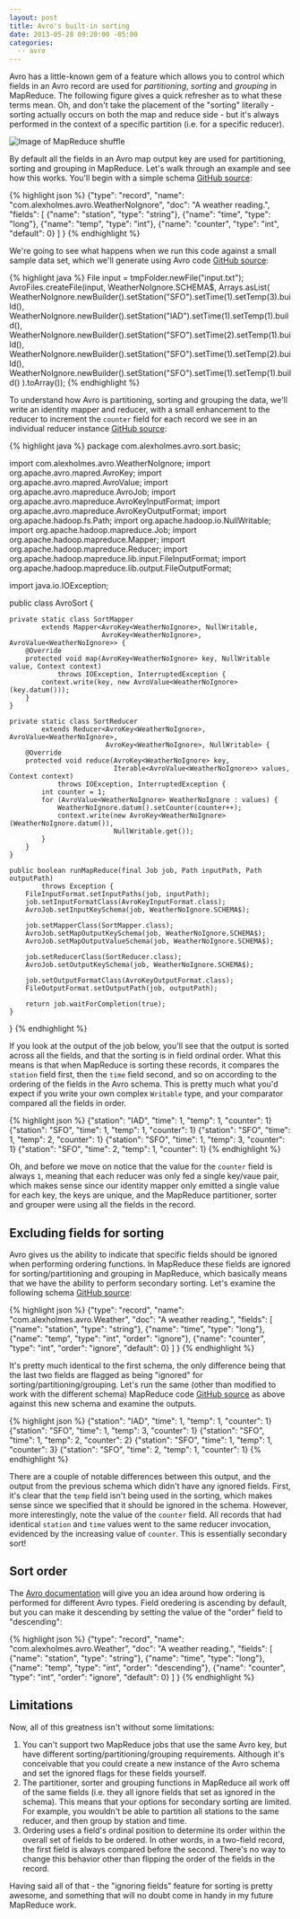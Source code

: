 ```yaml
---
layout: post
title: Avro's built-in sorting
date: 2013-05-28 09:20:00 -05:00
categories:
  -- avro
---
```


Avro has a little-known gem of a feature which allows you to control which fields in an Avro record are used for
_partitioning_, _sorting_ and _grouping_ in MapReduce. The following figure gives a quick refresher as to what these
terms mean.  Oh, and don't take the placement of the "sorting" literally - sorting actually occurs on both the map and
reduce side - but it's always performed in the context of a specific partition (i.e. for a specific reducer).

![Image of MapReduce shuffle](/images/mr-shuffle.png)

By default all the fields in an Avro map output key are used for partitioning, sorting and grouping in MapReduce.
Let's walk through an example and see how this works. You'll begin with a simple schema
[GitHub source](https://github.com/alexholmes/avro-sorting/blob/master/src/main/avro/weather-noignores.avsc):

{% highlight json %}
{"type": "record", "name": "com.alexholmes.avro.WeatherNoIgnore",
 "doc": "A weather reading.",
 "fields": [
     {"name": "station", "type": "string"},
     {"name": "time", "type": "long"},
     {"name": "temp", "type": "int"},
     {"name": "counter", "type": "int", "default": 0}
 ]
}
{% endhighlight %}

We're going to see what happens when we run this code against a small sample data set, which we'll generate using
Avro code [GitHub source](https://github.com/alexholmes/avro-sorting/blob/master/src/test/java/com/alexholmes/avro/sort/AbstractAvroTest.java):

{% highlight java %}
File input = tmpFolder.newFile("input.txt");
AvroFiles.createFile(input, WeatherNoIgnore.SCHEMA$, Arrays.asList(
    WeatherNoIgnore.newBuilder().setStation("SFO").setTime(1).setTemp(3).build(),
    WeatherNoIgnore.newBuilder().setStation("IAD").setTime(1).setTemp(1).build(),
    WeatherNoIgnore.newBuilder().setStation("SFO").setTime(2).setTemp(1).build(),
    WeatherNoIgnore.newBuilder().setStation("SFO").setTime(1).setTemp(2).build(),
    WeatherNoIgnore.newBuilder().setStation("SFO").setTime(1).setTemp(1).build()
).toArray());
{% endhighlight %}

To understand how Avro is partitioning, sorting and grouping the data, we'll write an identity mapper and reducer, with
a small enhancement to the reducer to increment the `counter` field for each record we see in an individual reducer
instance
[GitHub source](https://github.com/alexholmes/avro-sorting/blob/master/src/main/java/com/alexholmes/avro/sort/basic/AvroSortDefault.java):

{% highlight java %}
package com.alexholmes.avro.sort.basic;

import com.alexholmes.avro.WeatherNoIgnore;
import org.apache.avro.mapred.AvroKey;
import org.apache.avro.mapred.AvroValue;
import org.apache.avro.mapreduce.AvroJob;
import org.apache.avro.mapreduce.AvroKeyInputFormat;
import org.apache.avro.mapreduce.AvroKeyOutputFormat;
import org.apache.hadoop.fs.Path;
import org.apache.hadoop.io.NullWritable;
import org.apache.hadoop.mapreduce.Job;
import org.apache.hadoop.mapreduce.Mapper;
import org.apache.hadoop.mapreduce.Reducer;
import org.apache.hadoop.mapreduce.lib.input.FileInputFormat;
import org.apache.hadoop.mapreduce.lib.output.FileOutputFormat;

import java.io.IOException;

public class AvroSort {

    private static class SortMapper
            extends Mapper<AvroKey<WeatherNoIgnore>, NullWritable,
                           AvroKey<WeatherNoIgnore>, AvroValue<WeatherNoIgnore>> {
        @Override
        protected void map(AvroKey<WeatherNoIgnore> key, NullWritable value, Context context)
                throws IOException, InterruptedException {
            context.write(key, new AvroValue<WeatherNoIgnore>(key.datum()));
        }
    }

    private static class SortReducer
            extends Reducer<AvroKey<WeatherNoIgnore>, AvroValue<WeatherNoIgnore>,
                            AvroKey<WeatherNoIgnore>, NullWritable> {
        @Override
        protected void reduce(AvroKey<WeatherNoIgnore> key,
                              Iterable<AvroValue<WeatherNoIgnore>> values, Context context)
                throws IOException, InterruptedException {
            int counter = 1;
            for (AvroValue<WeatherNoIgnore> WeatherNoIgnore : values) {
                WeatherNoIgnore.datum().setCounter(counter++);
                context.write(new AvroKey<WeatherNoIgnore>(WeatherNoIgnore.datum()),
                              NullWritable.get());
            }
        }
    }

    public boolean runMapReduce(final Job job, Path inputPath, Path outputPath)
            throws Exception {
        FileInputFormat.setInputPaths(job, inputPath);
        job.setInputFormatClass(AvroKeyInputFormat.class);
        AvroJob.setInputKeySchema(job, WeatherNoIgnore.SCHEMA$);

        job.setMapperClass(SortMapper.class);
        AvroJob.setMapOutputKeySchema(job, WeatherNoIgnore.SCHEMA$);
        AvroJob.setMapOutputValueSchema(job, WeatherNoIgnore.SCHEMA$);

        job.setReducerClass(SortReducer.class);
        AvroJob.setOutputKeySchema(job, WeatherNoIgnore.SCHEMA$);

        job.setOutputFormatClass(AvroKeyOutputFormat.class);
        FileOutputFormat.setOutputPath(job, outputPath);

        return job.waitForCompletion(true);
    }
}
{% endhighlight %}

If you look at the output of the job below, you'll see that the output is sorted across all the fields, and that the sorting
is in field ordinal order.
What this means is that when MapReduce is sorting these records, it compares the `station` field first,
then the `time` field second, and so on according to the ordering of the fields in the Avro schema.
This is pretty much what you'd expect if you write your own complex
`Writable` type, and your comparator compared all the fields in order.

{% highlight json %}
{"station": "IAD", "time": 1, "temp": 1, "counter": 1}
{"station": "SFO", "time": 1, "temp": 1, "counter": 1}
{"station": "SFO", "time": 1, "temp": 2, "counter": 1}
{"station": "SFO", "time": 1, "temp": 3, "counter": 1}
{"station": "SFO", "time": 2, "temp": 1, "counter": 1}
{% endhighlight %}

Oh, and before we move on notice that the value for the `counter` field is always `1`, meaning that each reducer was
only fed a single key/vaue pair, which makes sense since our identity mapper only emitted a single value for each key,
the keys are unique, and the MapReduce partitioner, sorter and grouper were using all the fields in the record.

## Excluding fields for sorting

Avro gives us the ability to indicate that specific fields should be ignored when performing ordering functions.
In MapReduce these fields are ignored for sorting/partitioning and grouping in MapReduce, which
basically means that we have the ability to perform secondary sorting. Let's examine the following schema
[GitHub source](https://github.com/alexholmes/avro-sorting/blob/master/src/main/avro/weather.avsc):

{% highlight json %}
{"type": "record", "name": "com.alexholmes.avro.Weather",
 "doc": "A weather reading.",
 "fields": [
     {"name": "station", "type": "string"},
     {"name": "time", "type": "long"},
     {"name": "temp", "type": "int", "order": "ignore"},
     {"name": "counter", "type": "int", "order": "ignore", "default": 0}
 ]
}
{% endhighlight %}

It's pretty much identical to the first schema, the only difference being that the last two fields are flagged
as being "ignored" for sorting/partitioning/grouping. Let's run the same (other than modified to work with the
different schema) MapReduce code
[GitHub source](https://github.com/alexholmes/avro-sorting/blob/master/src/main/java/com/alexholmes/avro/sort/basic/AvroSortWithIgnores.java)
as above against this new
schema and examine the outputs.

{% highlight json %}
{"station": "IAD", "time": 1, "temp": 1, "counter": 1}
{"station": "SFO", "time": 1, "temp": 3, "counter": 1}
{"station": "SFO", "time": 1, "temp": 2, "counter": 2}
{"station": "SFO", "time": 1, "temp": 1, "counter": 3}
{"station": "SFO", "time": 2, "temp": 1, "counter": 1}
{% endhighlight %}

There are a couple of notable differences between this output, and the output from the previous schema which
didn't have any ignored fields. First, it's clear that the `temp` field isn't being used in the sorting,
which makes sense since we specified that it should be ignored in the schema. However, more interestingly, note the
value of the `counter` field. All records that had identical `station` and `time` values went to the same reducer
invocation, evidenced by the increasing value of `counter`. This is essentially secondary sort!

## Sort order

The [Avro documentation](http://avro.apache.org/docs/current/spec.html#order) will give you an idea around how
ordering is performed for different Avro types. Field oredering is ascending by default, but you can make it descending
by setting the value of the "order" field to "descending":

{% highlight json %}
{"type": "record", "name": "com.alexholmes.avro.Weather",
 "doc": "A weather reading.",
 "fields": [
     {"name": "station", "type": "string"},
     {"name": "time", "type": "long"},
     {"name": "temp", "type": "int", "order": "descending"},
     {"name": "counter", "type": "int", "order": "ignore", "default": 0}
 ]
}
{% endhighlight %}


## Limitations


Now, all of this greatness isn't without some limitations:

1. You can't support two MapReduce jobs that use the same Avro key, but have different sorting/partitioning/grouping requirements.
Although it's conceivable that you could create a new instance of the Avro schema and set the ignored flags for these fields yourself.
2. The partitioner, sorter and grouping functions in MapReduce all work off of the same fields (i.e. they all ignore
fields that set as ignored in the schema). This means that your options for secondary sorting are limited.
For example, you wouldn't be able to partition all stations to the same reducer, and then
group by station and time.
3. Ordering uses a field's ordinal position to determine its order within the overall set of fields to be ordered.
In other words, in a two-field record, the first field is always compared before the second. There's no way to change
this behavior other than flipping the order of the fields in the record.

Having said all of that - the "ignoring fields" feature for sorting is pretty awesome, and something that will no
doubt come in handy in my future MapReduce work.